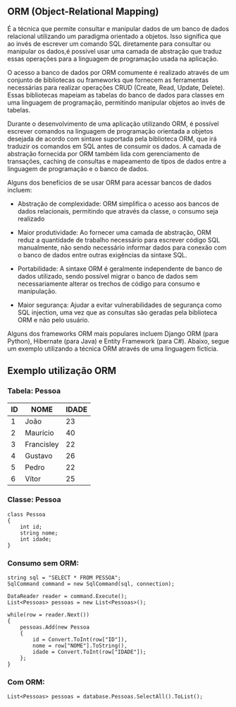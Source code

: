 ## ORM (Object-Relational Mapping) 
  
É a técnica que permite consultar e manipular dados de um banco de dados relacional utilizando um paradigma orientado a objetos. Isso significa que ao invés de escrever um comando SQL diretamente para consultar ou manipular os dados,é possível usar uma camada de abstração que traduz essas operações para a linguagem de programação usada na aplicação.

O acesso a banco de dados por ORM comumente é realizado através de um conjunto de bibliotecas ou frameworks que fornecem as ferramentas necessárias para realizar operações CRUD (Create, Read, Update, Delete). Essas bibliotecas mapeiam as tabelas do banco de dados para classes em uma linguagem de programação, permitindo manipular objetos ao invés de tabelas.

Durante o desenvolvimento de uma aplicação utilizando ORM, é possível escrever comandos na linguagem de programação orientada a objetos desejada de acordo com sintaxe suportada pela biblioteca ORM, que irá traduzir os comandos em SQL antes de consumir os dados. A camada de abstração fornecida por ORM também lida com gerenciamento de transações, caching de consultas e mapeamento de tipos de dados entre a linguagem de programação e o banco de dados.

Alguns dos benefícios de se usar ORM para acessar bancos de dados incluem:

-   Abstração de complexidade: ORM simplifica o acesso aos bancos de dados relacionais, permitindo que através da classe, o consumo seja realizado
    
-   Maior produtividade: Ao fornecer uma camada de abstração, ORM reduz a quantidade de trabalho necessário para escrever código SQL manualmente, não sendo necessário informar dados para conexão com o banco de dados entre outras exigências da sintaxe SQL.

-   Portabilidade: A sintaxe ORM é geralmente independente de banco de dados utilizado, sendo possível migrar o banco de dados sem necessariamente alterar os trechos de código para consumo e manipulação.
    
-   Maior segurança: Ajudar a evitar vulnerabilidades de segurança como SQL injection, uma vez que as consultas são geradas pela biblioteca ORM e não pelo usuário.
    
Alguns dos frameworks ORM mais populares incluem Django ORM (para Python), Hibernate (para Java) e Entity Framework (para C#). Abaixo, segue um exemplo utilizando a técnica ORM através de uma linguagem fictícia.

## Exemplo utilização ORM

### Tabela: Pessoa

| ID | NOME | IDADE | 
| ---- | ---- | ---- | 
| 1 | João | 23 |
| 2 | Maurício | 40 |
| 3 | Francisley | 22 |
| 4 | Gustavo | 26 |
| 5 | Pedro | 22 |
| 6 | Vítor | 25 |


### Classe: Pessoa
```
class Pessoa
{
    int id;
    string nome;
    int idade;
}
```

### Consumo sem ORM:
```
string sql = "SELECT * FROM PESSOA";
SqlCommand command = new SqlCommand(sql, connection);

DataReader reader = command.Execute();
List<Pessoas> pessoas = new List<Pessoas>();

while(row = reader.Next())
{
    pessoas.Add(new Pessoa
    {
        id = Convert.ToInt(row["ID"]),
        nome = row["NOME"].ToString(),
        idade = Convert.ToInt(row["IDADE"]);
    };
}

```
### Com ORM:
```
List<Pessoas> pessoas = database.Pessoas.SelectAll().ToList();
```
